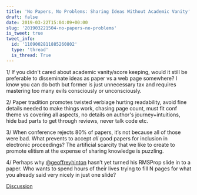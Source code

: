 ```yaml
---
title: 'No Papers, No Problems: Sharing Ideas Without Academic Vanity'
draft: false
date: 2019-03-22T15:04:09+00:00
slug: '201903221504-no-papers-no-problems'
is_tweet: true
tweet_info:
  id: '1109002811885260802'
  type: 'thread'
  is_thread: True
---
```




1/ If you didn't cared about academic vanity/score keeping, would it still be preferable to disseminate ideas as paper vs a web page somewhere? I know you can do both but former is just unnecessary tax and requires mastering too many evils consciously or unconsciously.

2/ Paper tradition promotes twisted verbiage hurting readability, avoid fine details needed to make things work, chasing page count, must fit conf theme vs covering all aspects, no details on author's journey+intuitions, hide bad parts to get through reviews, never talk code etc.

3/ When conference rejects 80% of papers, it’s not because all of those were bad. What prevents to accept *all* good papers for inclusion in electronic proceedings? The artificial scarcity that we like to create to promote elitism at the expense of sharing knowledge is puzzling.

4/ Perhaps why [@geoffreyhinton](https://x.com/geoffreyhinton) hasn’t yet turned his RMSProp slide in to a paper. Who wants to spend hours of their lives trying to fill N pages for what you already said very nicely in just one slide?

[Discussion](https://x.com/sytelus/status/1109002811885260802)
